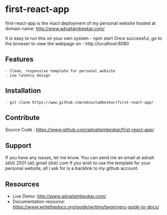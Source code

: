 # first-react-app

first-react-app is the react deployment of my personal website hosted at domain name: http://www.advaitambeskar.com/

It is easy to run this on your own system
    - npm start
Once successful, go to the browser to view the webpage on
    - http://localhost:8080

Features
--------
    - Clean, responsive template for personal website
    - Low latency design

Installation
------------
    - git clone https://www.github.com/advaitambeskar/first-react-app/

Contribute
-----------
Source Code : https://www.github.com/advaitambeskar/first-react-app/

Support
-------
If you have any issues, let me know.
You can send me an email at advait (dot) 2501 (at) gmail (dot) com
If you wish to use the template for your personal website, all I ask for is a backlink to my github account.

Resources
---------
* Live Demo: http://www.advaitambeskar.com/
* Documentation resource: https://www.writethedocs.org/guide/writing/beginners-guide-to-docs/